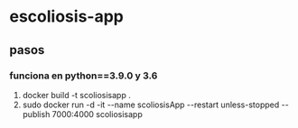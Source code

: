 # escoliosis-app
## pasos
### funciona en python==3.9.0 y 3.6 

1. docker build -t scoliosisapp .
2. sudo docker run -d -it --name scoliosisApp --restart unless-stopped --publish 7000:4000 scoliosisapp

